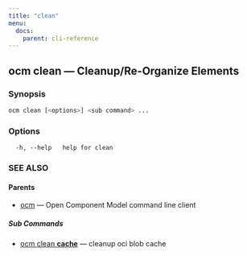 ```yaml
---
title: "clean"
menu:
  docs:
    parent: cli-reference
---
```

## ocm clean &mdash; Cleanup/Re-Organize Elements

### Synopsis

```bash
ocm clean [<options>] <sub command> ...
```

### Options

```text
  -h, --help   help for clean
```

### SEE ALSO

#### Parents

* [ocm](ocm.md)	 &mdash; Open Component Model command line client


##### Sub Commands

* [ocm clean <b>cache</b>](ocm_clean_cache.md)	 &mdash; cleanup oci blob cache

